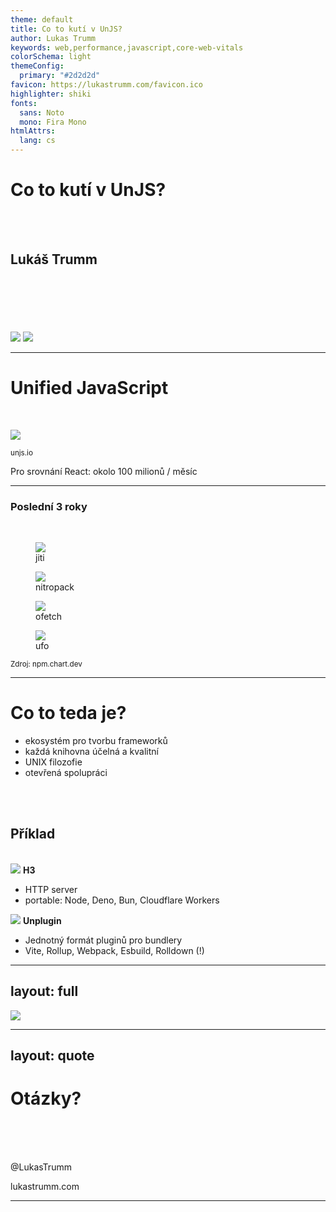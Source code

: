 ```yaml
---
theme: default
title: Co to kutí v UnJS?
author: Lukas Trumm
keywords: web,performance,javascript,core-web-vitals
colorSchema: light
themeConfig:
  primary: "#2d2d2d"
favicon: https://lukastrumm.com/favicon.ico
highlighter: shiki
fonts:
  sans: Noto
  mono: Fira Mono
htmlAttrs:
  lang: cs
---
```


# Co to kutí v UnJS?

<br>
<br>

## Lukáš Trumm

<br>
<br>
<br>
<br>
<br>

<img src="/quanti.png" class="w-30 absolute left-2.4rem bottom-4rem" />

<img src="/unjs-logo-black.svg" class="w-60 ms-auto absolute right-4rem bottom-4rem" />

---

# Unified JavaScript

<br>

![](/unjs-numbers.png)

<div class="flex justify-end">
  <small>unjs.io</small>
</div>

Pro srovnání React: okolo 100 milionů / měsíc

---

### Poslední 3 roky

<br>

<div class="grid grid-cols-2 gap-4" style="grid-template-columns: repeat(2, 18rem); justify-content: center">

<figure><img src="/jiti-downloads.svg" /> <figcaption>jiti</figcaption></figure>
<figure><img src="/nitropack-downloads.svg" /> <figcaption>nitropack</figcaption></figure>
<figure><img src="/ofetch-downloads.svg" /> <figcaption>ofetch</figcaption></figure>
<figure><img src="/ufo-downloads.svg" /> <figcaption>ufo</figcaption></figure>

</div>

<div class="flex justify-end">
  <small>Zdroj: npm.chart.dev</small>
</div>

---

# Co to teda je?

- ekosystém pro tvorbu frameworků
- každá knihovna účelná a kvalitní
- UNIX filozofie
- otevřená spolupráci

<div v-click>

<br>
<br>

## Příklad

<br>

<div class="flex gap-20">

<div>
<img src="/h3.svg" class="h-10 inline-block" /> <strong>H3</strong>

- HTTP server
- portable: Node, Deno, Bun, Cloudflare Workers
</div>

<div>
<img src="/unplugin.svg" class="h-10 inline-block" /> <strong>Unplugin</strong>

- Jednotný formát pluginů pro bundlery
- Vite, Rollup, Webpack, Esbuild, Rolldown (!)
</div>

</div>

</div>

---
layout: full
---

<img src="/unjs-ecosystem.svg" class="h-135 mx-auto relative top--2rem" />

---
layout: quote
---

<h1 class="text-center">
Otázky?
</h1>

<br>
<br>
<br>

<div class="text-center">

@LukasTrumm

lukastrumm.com

</div>

---


